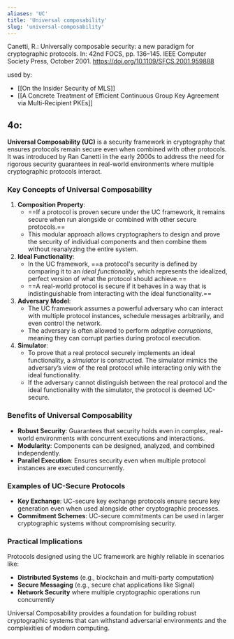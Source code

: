 ```yaml
---
aliases: 'UC'
title: 'Universal composability'
slug: 'universal-composability'
---
```


Canetti, R.: Universally composable security: a new paradigm for cryptographic protocols. In: 42nd FOCS, pp. 136–145. IEEE Computer Society Press, October 2001. https://doi.org/10.1109/SFCS.2001.959888

used by:
- [[On the Insider Security of MLS]]
- [[A Concrete Treatment of Efficient Continuous Group Key Agreement via Multi-Recipient PKEs]]

## 4o:

**Universal Composability (UC)** is a security framework in cryptography that ensures protocols remain secure even when combined with other protocols. It was introduced by Ran Canetti in the early 2000s to address the need for rigorous security guarantees in real-world environments where multiple cryptographic protocols interact.

### Key Concepts of Universal Composability
1. **Composition Property**:
    - ==If a protocol is proven secure under the UC framework, it remains secure when run alongside or combined with other secure protocols.==
    - This modular approach allows cryptographers to design and prove the security of individual components and then combine them without reanalyzing the entire system.
2. **Ideal Functionality**:
    - In the UC framework, ==a protocol's security is defined by comparing it to an _ideal functionality_, which represents the idealized, perfect version of what the protocol should achieve.==
    - ==A real-world protocol is secure if it behaves in a way that is indistinguishable from interacting with the ideal functionality.==
3. **Adversary Model**:
    - The UC framework assumes a powerful adversary who can interact with multiple protocol instances, schedule messages arbitrarily, and even control the network.
    - The adversary is often allowed to perform _adaptive corruptions_, meaning they can corrupt parties during protocol execution.
4. **Simulator**:
    - To prove that a real protocol securely implements an ideal functionality, a _simulator_ is constructed. The simulator mimics the adversary’s view of the real protocol while interacting only with the ideal functionality.
    - If the adversary cannot distinguish between the real protocol and the ideal functionality with the simulator, the protocol is deemed UC-secure.

### Benefits of Universal Composability

- **Robust Security**: Guarantees that security holds even in complex, real-world environments with concurrent executions and interactions.
- **Modularity**: Components can be designed, analyzed, and combined independently.
- **Parallel Execution**: Ensures security even when multiple protocol instances are executed concurrently.

### Examples of UC-Secure Protocols

- **Key Exchange**: UC-secure key exchange protocols ensure secure key generation even when used alongside other cryptographic processes.
- **Commitment Schemes**: UC-secure commitments can be used in larger cryptographic systems without compromising security.

### Practical Implications

Protocols designed using the UC framework are highly reliable in scenarios like:

- **Distributed Systems** (e.g., blockchain and multi-party computation)
- **Secure Messaging** (e.g., secure chat applications like Signal)
- **Network Security** where multiple cryptographic operations run concurrently

Universal Composability provides a foundation for building robust cryptographic systems that can withstand adversarial environments and the complexities of modern computing.